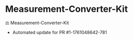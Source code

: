 # Measurement-Converter-Kit
⚖️ Measurement-Converter-Kit


- Automated update for PR #1-1761048642-781